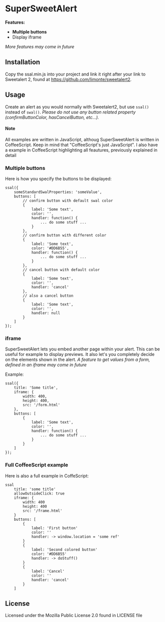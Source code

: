 # SuperSweetAlert

**Features:**
- **Multiple buttons**
- Display iframe

*More features may come in future*

## Installation

Copy the ssal.min.js into your project and link it right after your link to Sweetalert 2, found at https://github.com/limonte/sweetalert2.

## Usage

Create an alert as you would normally with Sweetalert2, but use `ssal()` instead of `swal()`.
*Please do not use any button related property (confirmButtonColor, hasCancelButton, etc...).*

#### Note
All examples are written in JavaScript, althoug SuperSweetAlert is written in CoffeeScript. Keep in mind that "CoffeeScript's just JavaScript". I also have a example in CoffeeScript highlighting all feautures, previously explained in detail

### Multiple buttons

Here is how you specify the buttons to be displayed:

```
ssal({
    someStandardSwalProperties: 'someValue',
    buttons: [
        // confirm button with default swal color
        {
            label: 'Some text',
            color: '',
            handler: function() {
                ... do some stuff ...
            }
        },
        // confirm button with different color
        {
            label: 'Some text',
            color: '#DD6B55',
            handler: function() {
                ... do some stuff ...
            }
        },
        // cancel button with default color
        {
            label: 'Some text',
            color: '',
            handler: 'cancel'
        },
        // also a cancel button
        {
            label: 'Some text',
            color: '',
            handler: null
        }
    ]
});
```

### iframe

SuperSweetAlert lets you embed another page within your alert. This can be useful for example to display previews. It also let's you completely decide on the elements shown in the alert. *A feature to get values from a form, defined in an iframe may come in future*

Example:

```
ssal({
    title: 'Some title',
    iframe: {
        width: 400,
        height: 400,
        src: '/form.html'
    },
    buttons: [
        {
            label: 'Some text',
            color: '',
            handler: function() {
                ... do some stuff ...
            }
        }
    ]
});
```

### Full CoffeeScript example

Here is also a full example in CoffeScript:

```
ssal
    title: 'some title'
    allowOutsideClick: true
    iframe: {
        width: 400
        height: 400
        src: '/frame.html'
    }
    buttons: [
        {
            label: 'First button'
            color: ''
            handler: -> window.location = 'some ref'
        }
        {
            label: 'Second colored button'
            color: '#DD6B55'
            handler: -> doStuff()
        }
        {
            label: 'Cancel'
            color: ''
            handler: 'cancel'
        }
    ]
```

## License

Licensed under the Mozilla Public License 2.0 found in LICENSE file
